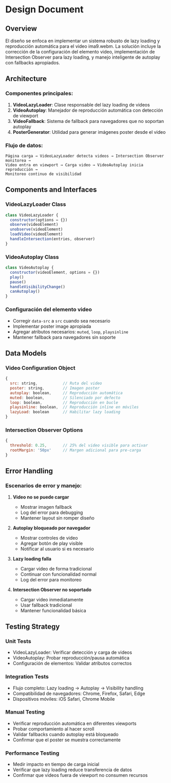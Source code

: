 # Design Document

## Overview

El diseño se enfoca en implementar un sistema robusto de lazy loading y reproducción automática para el video ima9.webm. La solución incluye la corrección de la configuración del elemento video, implementación de Intersection Observer para lazy loading, y manejo inteligente de autoplay con fallbacks apropiados.

## Architecture

### Componentes principales:
1. **VideoLazyLoader**: Clase responsable del lazy loading de videos
2. **VideoAutoplay**: Manejador de reproducción automática con detección de viewport
3. **VideoFallback**: Sistema de fallback para navegadores que no soportan autoplay
4. **PosterGenerator**: Utilidad para generar imágenes poster desde el video

### Flujo de datos:
```
Página carga → VideoLazyLoader detecta videos → Intersection Observer monitorea → 
Video entra en viewport → Carga video → VideoAutoplay inicia reproducción → 
Monitoreo continuo de visibilidad
```

## Components and Interfaces

### VideoLazyLoader Class
```javascript
class VideoLazyLoader {
  constructor(options = {})
  observe(videoElement)
  unobserve(videoElement)
  loadVideo(videoElement)
  handleIntersection(entries, observer)
}
```

### VideoAutoplay Class
```javascript
class VideoAutoplay {
  constructor(videoElement, options = {})
  play()
  pause()
  handleVisibilityChange()
  canAutoplay()
}
```

### Configuración del elemento video
- Corregir `data-src` a `src` cuando sea necesario
- Implementar poster image apropiada
- Agregar atributos necesarios: `muted`, `loop`, `playsinline`
- Mantener fallback para navegadores sin soporte

## Data Models

### Video Configuration Object
```javascript
{
  src: string,           // Ruta del video
  poster: string,        // Imagen poster
  autoplay: boolean,     // Reproducción automática
  muted: boolean,        // Silenciado por defecto
  loop: boolean,         // Reproducción en bucle
  playsinline: boolean,  // Reproducción inline en móviles
  lazyLoad: boolean      // Habilitar lazy loading
}
```

### Intersection Observer Options
```javascript
{
  threshold: 0.25,       // 25% del video visible para activar
  rootMargin: '50px'     // Margen adicional para pre-carga
}
```

## Error Handling

### Escenarios de error y manejo:

1. **Video no se puede cargar**
   - Mostrar imagen fallback
   - Log del error para debugging
   - Mantener layout sin romper diseño

2. **Autoplay bloqueado por navegador**
   - Mostrar controles de video
   - Agregar botón de play visible
   - Notificar al usuario si es necesario

3. **Lazy loading falla**
   - Cargar video de forma tradicional
   - Continuar con funcionalidad normal
   - Log del error para monitoreo

4. **Intersection Observer no soportado**
   - Cargar video inmediatamente
   - Usar fallback tradicional
   - Mantener funcionalidad básica

## Testing Strategy

### Unit Tests
- VideoLazyLoader: Verificar detección y carga de videos
- VideoAutoplay: Probar reproducción/pausa automática
- Configuración de elementos: Validar atributos correctos

### Integration Tests
- Flujo completo: Lazy loading → Autoplay → Visibility handling
- Compatibilidad de navegadores: Chrome, Firefox, Safari, Edge
- Dispositivos móviles: iOS Safari, Chrome Mobile

### Manual Testing
- Verificar reproducción automática en diferentes viewports
- Probar comportamiento al hacer scroll
- Validar fallbacks cuando autoplay está bloqueado
- Confirmar que el poster se muestra correctamente

### Performance Testing
- Medir impacto en tiempo de carga inicial
- Verificar que lazy loading reduce transferencia de datos
- Confirmar que videos fuera de viewport no consumen recursos